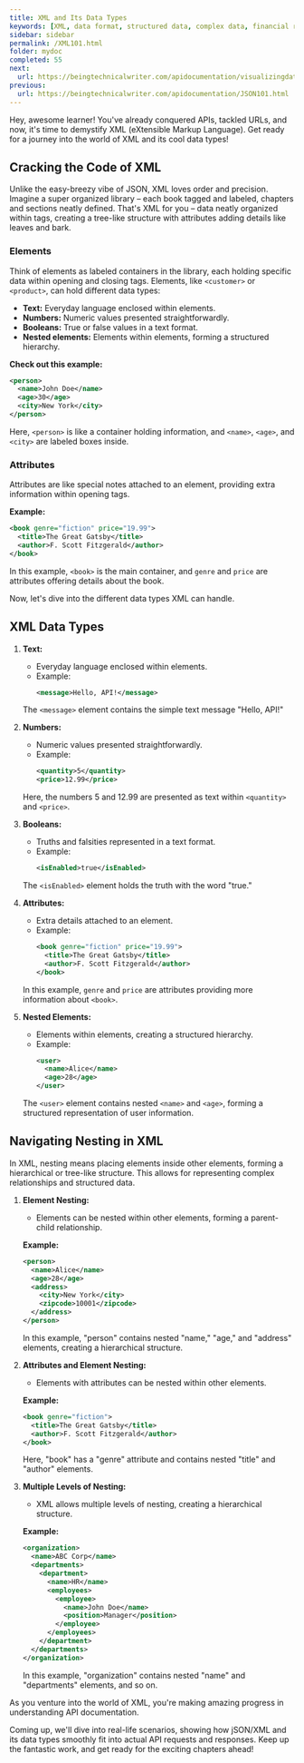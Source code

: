 ```yaml
---
title: XML and Its Data Types
keywords: [XML, data format, structured data, complex data, financial reports, scientific datasets, hierarchical structure, nested elements, attributes, data validation, API communication, XML requests, XML responses, XML parsing, XML validation, XML schemas, data integrity, data accuracy, legacy systems, data interchange, data integration, business intelligence, data warehousing, data governance, API security, data privacy]
sidebar: sidebar
permalink: /XML101.html
folder: mydoc
completed: 55
next:
  url: https://beingtechnicalwriter.com/apidocumentation/visualizingdatatypes.html
previous:
  url: https://beingtechnicalwriter.com/apidocumentation/JSON101.html
---
```


Hey, awesome learner! You've already conquered APIs, tackled URLs, and now, it's time to demystify XML (eXtensible Markup Language). Get ready for a journey into the world of XML and its cool data types!

## Cracking the Code of XML

Unlike the easy-breezy vibe of JSON, XML loves order and precision. Imagine a super organized library – each book tagged and labeled, chapters and sections neatly defined. That's XML for you – data neatly organized within tags, creating a tree-like structure with attributes adding details like leaves and bark.

  <script async src="https://pagead2.googlesyndication.com/pagead/js/adsbygoogle.js?client=ca-pub-7149683584202371"
      crossorigin="anonymous"></script>
  <!-- AddTitleOne -->
  <ins class="adsbygoogle"
      style="display:block"
      data-ad-client="ca-pub-7149683584202371"
      data-ad-slot="7422872052"
      data-ad-format="auto"
      data-full-width-responsive="true"></ins>
  <script>
      (adsbygoogle = window.adsbygoogle || []).push({});
  </script>

### Elements

Think of elements as labeled containers in the library, each holding specific data within opening and closing tags. Elements, like `<customer>` or `<product>`, can hold different data types:

* **Text:** Everyday language enclosed within elements.
* **Numbers:** Numeric values presented straightforwardly.
* **Booleans:** True or false values in a text format.
* **Nested elements:** Elements within elements, forming a structured hierarchy.

**Check out this example:**
```xml
<person>
  <name>John Doe</name>
  <age>30</age>
  <city>New York</city>
</person>
```
Here, `<person>` is like a container holding information, and `<name>`, `<age>`, and `<city>` are labeled boxes inside.

### Attributes

Attributes are like special notes attached to an element, providing extra information within opening tags.

**Example:**
```xml
<book genre="fiction" price="19.99">
  <title>The Great Gatsby</title>
  <author>F. Scott Fitzgerald</author>
</book>
```
In this example, `<book>` is the main container, and `genre` and `price` are attributes offering details about the book.

Now, let's dive into the different data types XML can handle.

## XML Data Types

1. **Text:**
   - Everyday language enclosed within elements.
   - Example:
     ```xml
     <message>Hello, API!</message>
     ```
   The `<message>` element contains the simple text message "Hello, API!"

2. **Numbers:**
   - Numeric values presented straightforwardly.
   - Example:
     ```xml
     <quantity>5</quantity>
     <price>12.99</price>
     ```
   Here, the numbers 5 and 12.99 are presented as text within `<quantity>` and `<price>`.

3. **Booleans:**
   - Truths and falsities represented in a text format.
   - Example:
     ```xml
     <isEnabled>true</isEnabled>
     ```
   The `<isEnabled>` element holds the truth with the word "true."

4. **Attributes:**
   - Extra details attached to an element.
   - Example:
     ```xml
     <book genre="fiction" price="19.99">
       <title>The Great Gatsby</title>
       <author>F. Scott Fitzgerald</author>
     </book>
     ```
   In this example, `genre` and `price` are attributes providing more information about `<book>`.

5. **Nested Elements:**
   - Elements within elements, creating a structured hierarchy.
   - Example:
     ```xml
     <user>
       <name>Alice</name>
       <age>28</age>
     </user>
     ```
   The `<user>` element contains nested `<name>` and `<age>`, forming a structured representation of user information.

## Navigating Nesting in XML

In XML, nesting means placing elements inside other elements, forming a hierarchical or tree-like structure. This allows for representing complex relationships and structured data.

1. **Element Nesting:**
   - Elements can be nested within other elements, forming a parent-child relationship.

   **Example:**
   ```xml
   <person>
     <name>Alice</name>
     <age>28</age>
     <address>
       <city>New York</city>
       <zipcode>10001</zipcode>
     </address>
   </person>
   ```

   In this example, "person" contains nested "name," "age," and "address" elements, creating a hierarchical structure.

2. **Attributes and Element Nesting:**
   - Elements with attributes can be nested within other elements.

   **Example:**
   ```xml
   <book genre="fiction">
     <title>The Great Gatsby</title>
     <author>F. Scott Fitzgerald</author>
   </book>
   ```

   Here, "book" has a "genre" attribute and contains nested "title" and "author" elements.

3. **Multiple Levels of Nesting:**
   - XML allows multiple levels of nesting, creating a hierarchical structure.

   **Example:**
   ```xml
   <organization>
     <name>ABC Corp</name>
     <departments>
       <department>
         <name>HR</name>
         <employees>
           <employee>
             <name>John Doe</name>
             <position>Manager</position>
           </employee>
         </employees>
       </department>
     </departments>
   </organization>
   ```

   In this example, "organization" contains nested "name" and "departments" elements, and so on.

As you venture into the world of XML, you're making amazing progress in understanding API documentation. 

Coming up, we'll dive into real-life scenarios, showing how jSON/XML and its data types smoothly fit into actual API requests and responses. Keep up the fantastic work, and get ready for the exciting chapters ahead!